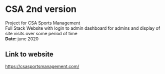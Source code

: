 # CSA 2nd version
Project for CSA Sports Management
<br/>
Full Stack Website with login to admin dashboard for admins and 
display of site visits over some period of time
<br/>
<b>Date: </b>june 2020
## Link to website
https://csasportsmanagement.com/
